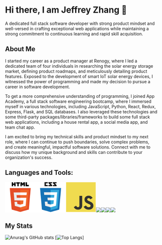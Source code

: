 # Hi there, I am Jeffrey Zhang 👋
A dedicated full stack software developer with strong product mindset and well-versed in crafting exceptional web applications while maintaining a strong commitment to continuous learning and rapid skill acquisition.

## About Me
I started my career as a product manager at Renogy, where I led a dedicated team of four individuals in researching the solar energy storage market, defining product roadmaps, and meticulously detailing product features. Exposed to the development of smart IoT solar energy devices, I witnessed the power of programming and made my decision to pursue a career in software development. 

To get a more comprehensive understanding of programming, I joined App Academy, a full stack software engineering bootcamp, where I immersed myself in various technologies, including JavaScript, Python, React, Redux, Express, Flask, and SQL databases. I also leveraged these technologies and some third-party packages/libraries/frameworks to build some full stack web applications, including a house rental app, a social media app, and team chat app.

I am excited to bring my technical skills and product mindset to my next role, where I can continue to push boundaries, solve complex problems, and create meaningful, impactful software solutions. Connect with me to discuss how my unique background and skills can contribute to your organization's success.

## Languages and Tools:
<img src="https://raw.githubusercontent.com/devicons/devicon/master/icons/html5/html5-original-wordmark.svg" width="100"><img src="https://raw.githubusercontent.com/devicons/devicon/master/icons/css3/css3-original-wordmark.svg" width="100"><img src="https://raw.githubusercontent.com/devicons/devicon/master/icons/javascript/javascript-original.svg" width="100"><img src="https://upload.wikimedia.org/wikipedia/commons/thumb/1/1f/Python_logo_01.svg/600px-Python_logo_01.svg.png" width="100"><img src="https://upload.wikimedia.org/wikipedia/commons/thumb/1/18/ISO_C%2B%2B_Logo.svg/306px-ISO_C%2B%2B_Logo.svg.png" width="100"><img src="https://upload.wikimedia.org/wikipedia/commons/thumb/a/a7/React-icon.svg/512px-React-icon.svg.png" width="100"><img src="https://cdn.worldvectorlogo.com/logos/redux.svg" width="100">

## My Stats
![Anurag's GitHub stats](https://github-readme-stats.vercel.app/api?username=Jeffrey940421&show_icons=true&theme=radical)
[![Top Langs](https://github-readme-stats.vercel.app/api/top-langs/?username=Jeffrey940421&show_icons=true&theme=radical)]
